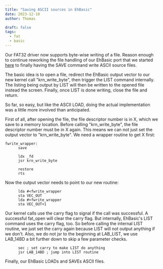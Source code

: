 ```yaml
---
title: "Saving ASCII sources in EhBasic"
date: 2023-12-10
author: Thomas

draft: false
tags:
  - fat
  - basic
---
```


Our FAT32 driver now supports byte-wise writing of a file. Reason enough to continue reworking the file handling of our EhBasic port that we started [here](/post/ascii_ehbasic/) to finally having the SAVE command write ASCII source files.

The basic idea is to open a file, redirect the EhBasic output vector to our new kernel call "krn_write_byte", then trigger the LIST command internally. The listing being output by LIST will then be written to the opened file instead the screen. Finally, once LIST is done writing, close the file and return.

So far, so easy, but like the ASCII LOAD, doing the actual implementation was a little more involved than anticipated.

First of all, after opening the file, the file descriptor number is in X, which we save to a memory location. Before calling "krn_write_byte", the file descriptor number must be in X again. This means we can not just set the output vector to "krn_write_byte". We need a wrapper routine to get X first:

```
fwrite_wrapper:
      save

      ldx _fd
      jsr krn_write_byte

      restore
      rts 
```

Now the output vector needs to point to our new routine:

```
      lda #<fwrite_wrapper
      sta VEC_OUT
      lda #>fwrite_wrapper
      sta VEC_OUT+1
```

Our kernel calls use the carry flag to signal if the call was successful. A successful fat_open will clear the carry flag. But internally, EhBasic's LIST command uses the carry flag, too. So before calling the internal LIST routine, we just set the carry again because LIST will not output anything if we don't.
Also, we do not jsr to the beginning at LAB_LIST, we use LAB_14BD a bit further down to skip a few parameter checks. 

```
      sec ; set carry to make LIST do anything
      jsr LAB_14BD ; jump into LIST routine
```

Finally, our EhBasic LOADs and SAVEs ASCII files.
